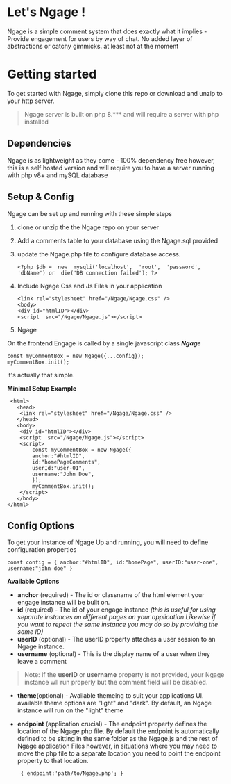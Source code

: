 # Let's Ngage !

Ngage is a simple comment system that does exactly what it implies - Provide engagement for users by way of chat.
No added layer of abstractions or catchy gimmicks. at least not at the moment 


# Getting started
To get started with Ngage, simply clone this repo or download and unzip to your http server. 

> Ngage server is built on php 8.*** and will require a server with php installed

## Dependencies
Ngage is as lightweight as they come - 100% dependency free however, this is a self hosted version and will require you to have a server running with php v8+ and mySQL database 

## Setup & Config
Ngage can be set up and running with these simple steps

 1. clone or unzip the the Ngage repo on your server
 2. Add a comments table to your database using the Ngage.sql provided
 3. update the Ngage.php file to configure database access.

	    <?php $db =  new  mysqli('localhost',  'root',  'password',  'dbName') or  die('DB connection failed'); ?>


 4. Include Ngage Css and Js Files in your application
 

	    <link rel="stylesheet" href="/Ngage/Ngage.css" />
	    <body>
	    <div id="htmlID"></div>
	    <script  src="/Ngage/Ngage.js"></script>
 6. Ngage

On the frontend Engage is called by a single javascript class ***Ngage*** 

  

    const myCommentBox = new Ngage({...config}); 
    myCommentBox.init();    

it's actually that simple.

**Minimal Setup Example**

     <html>
	   <head>
	    <link rel="stylesheet" href="/Ngage/Ngage.css" />
	   </head>  
	   <body>
	    <div id="htmlID"></div>
	    <script  src="/Ngage/Ngage.js"></script>
	    <script>
	        const myCommentBox = new Ngage({
	        anchor:"#htmlID",
	        id:"homePageComments",
	        userId:"user-01",
	        username:"John Doe",
	        }); 
		    myCommentBox.init();    
	    </script>
	   </body>
	</html>

## Config Options
To get your instance of Ngage Up and running, you will need to define configuration properties

    const config = { anchor:"#htmlID", id:"homePage", userID:"user-one", username:"john doe" }

**Available Options**

 - **anchor**  (required) -  The id or classname of the html element your engage instance will be bulit on.
 - **id** (required) - The id of your engage instance *(this is useful for using separate instances on different pages on your application Likewise if you want to repeat the same instance you may do so by providing the same ID)* 
 - **userID** (optional) - The userID property attaches a user session to an Ngage instance. 
 -  **username** (optional) - This is the display name of a user when they leave a comment 

> Note: If the **userID** or **username** property is not provided, your Ngage instance wll run properly but the comment field will be disabled. 

 - **theme**(optional) - Available themeing to suit your applications UI. available theme options are "light" and "dark".   By default, an Ngage instance will run on the "light" theme
 - **endpoint** (application crucial) -  The endpoint property defines the location of the Ngage.php file. By default the endpoint is automatically defined to be sitting in the same folder as the Ngage.js and the rest of Ngage application Files however, in situations where you may need to move the php file to a separate location you need to point the endpoint property to that location.
    
	    { endpoint:'path/to/Ngage.php'; }

